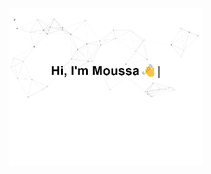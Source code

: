 

<p align="center">
  <img src="https://github.com/28121979/28121979/raw/main/asset/github.gif "with="500" "alt="Hi, I'm Moussa 👋 I'm a 🚀 French developer 🚀 I ❤️ Love This Game ❤️">
</p>

<!--


